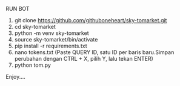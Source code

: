 RUN BOT

1. git clone https://github.com/githuboneheart/sky-tomarket.git
2. cd sky-tomarket
3. python -m venv sky-tomarket
4. source sky-tomarket/bin/activate
5. pip install -r requirements.txt
6. nano tokens.txt (Paste QUERY ID, satu ID per baris baru.Simpan perubahan dengan CTRL + X, pilih Y, lalu tekan ENTER)
7. python tom.py

Enjoy....
